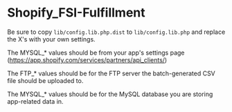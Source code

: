 Shopify_FSI-Fulfillment
=======================

Be sure to copy `lib/config.lib.php.dist` to `lib/config.lib.php` and replace the X's with your own settings.

The MYSQL_* values should be from your app's settings page (https://app.shopify.com/services/partners/api_clients/)

The FTP_* values should be for the FTP server the batch-generated CSV file should be uploaded to.

The MYSQL_* values should be for the MySQL database you are storing app-related data in.
